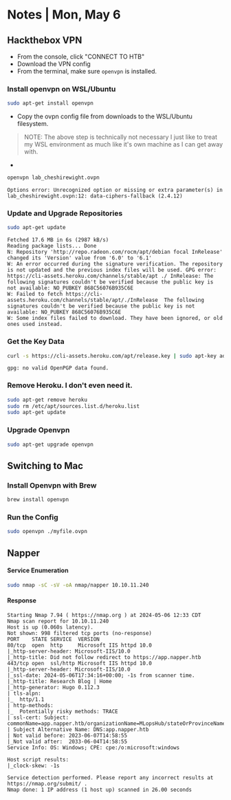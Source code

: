 # Notes | Mon, May 6

## Hackthebox VPN

- From the console, click "CONNECT TO HTB"
- Download the VPN config
- From the terminal, make sure `openvpn` is installed.

### Install openvpn on WSL/Ubuntu
```bash
sudo apt-get install openvpn
```

- Copy the ovpn config file from downloads to the WSL/Ubuntu filesystem.
> NOTE: The above step is technically not necessary I just like to treat my WSL environment as much like it's own machine as I can get away with.
- 

```bash
openvpn lab_cheshirewight.ovpn
```

```
Options error: Unrecognized option or missing or extra parameter(s) in lab_cheshirewight.ovpn:12: data-ciphers-fallback (2.4.12)
```

### Update and Upgrade Repositories

```bash
sudo apt-get update
```

```
Fetched 17.6 MB in 6s (2987 kB/s)
Reading package lists... Done
N: Repository 'http://repo.radeon.com/rocm/apt/debian focal InRelease' changed its 'Version' value from '6.0' to '6.1'
W: An error occurred during the signature verification. The repository is not updated and the previous index files will be used. GPG error: https://cli-assets.heroku.com/channels/stable/apt ./ InRelease: The following signatures couldn't be verified because the public key is not available: NO_PUBKEY 868C56076B935C6E
W: Failed to fetch https://cli-assets.heroku.com/channels/stable/apt/./InRelease  The following signatures couldn't be verified because the public key is not available: NO_PUBKEY 868C56076B935C6E
W: Some index files failed to download. They have been ignored, or old ones used instead.
```

### Get the Key Data

```bash
curl -s https://cli-assets.heroku.com/apt/release.key | sudo apt-key add -
```

```
gpg: no valid OpenPGP data found.
```



### Remove Heroku. I don't even need it.

```bash
sudo apt-get remove heroku
sudo rm /etc/apt/sources.list.d/heroku.list
sudo apt-get update
```

### Upgrade Openvpn
```bash
sudo apt-get upgrade openvpn
```

## Switching to Mac

### Install Openvpn with Brew
```bash
brew install openvpn
```

### Run the Config
```bash
sudo openvpn ./myfile.ovpn
```

## Napper

#### Service Enumeration
```bash
sudo nmap -sC -sV -oA nmap/napper 10.10.11.240
```

#### Response
```
Starting Nmap 7.94 ( https://nmap.org ) at 2024-05-06 12:33 CDT
Nmap scan report for 10.10.11.240
Host is up (0.060s latency).
Not shown: 998 filtered tcp ports (no-response)
PORT    STATE SERVICE  VERSION
80/tcp  open  http     Microsoft IIS httpd 10.0
|_http-server-header: Microsoft-IIS/10.0
|_http-title: Did not follow redirect to https://app.napper.htb
443/tcp open  ssl/http Microsoft IIS httpd 10.0
|_http-server-header: Microsoft-IIS/10.0
|_ssl-date: 2024-05-06T17:34:16+00:00; -1s from scanner time.
|_http-title: Research Blog | Home 
|_http-generator: Hugo 0.112.3
| tls-alpn: 
|_  http/1.1
| http-methods: 
|_  Potentially risky methods: TRACE
| ssl-cert: Subject: commonName=app.napper.htb/organizationName=MLopsHub/stateOrProvinceName=California/countryName=US
| Subject Alternative Name: DNS:app.napper.htb
| Not valid before: 2023-06-07T14:58:55
|_Not valid after:  2033-06-04T14:58:55
Service Info: OS: Windows; CPE: cpe:/o:microsoft:windows

Host script results:
|_clock-skew: -1s

Service detection performed. Please report any incorrect results at https://nmap.org/submit/ .
Nmap done: 1 IP address (1 host up) scanned in 26.00 seconds
```